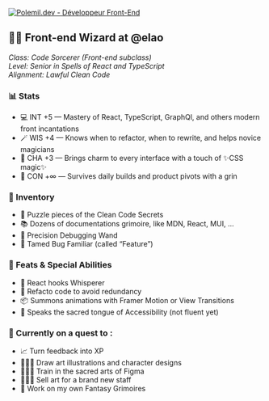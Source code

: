 <!--
**Le-Polemil/Le-Polemil** is a ✨ _special_ ✨ repository because its `README.md` (this file) appears on your GitHub profile.

Here are some ideas to get you started:

- 🔭 I’m currently working on ...
- 🌱 I’m currently learning ...
- 👯 I’m looking to collaborate on ...
- 🤔 I’m looking for help with ...
- 💬 Ask me about ...
- 📫 How to reach me: ...
- 😄 Pronouns: ...
- ⚡ Fun fact: ...
-->
[![Polemil.dev - Développeur Front-End](https://media.discordapp.net/attachments/795025538913140806/1399345984680493137/Copie_de_Banniere_Polemil.png?ex=6888aa01&is=68875881&hm=e59d5e1f03e55a42f01d51dc6a3f8f61e74cdd91c9da2e5b4fa3f6688e66046e&=&format=webp&quality=lossless&width=2928&height=732)](https://polemil.dev/)

## **🧙‍♂️ Front-end Wizard at @elao**  
*Class: Code Sorcerer (Front-end subclass)*  
*Level: Senior in Spells of React and TypeScript*  
*Alignment: Lawful Clean Code*  


### **📊 Stats**  
- 💻 INT +5 — Mastery of React, TypeScript, GraphQl, and others modern front incantations  
- 🪄 WIS +4 — Knows when to refactor, when to rewrite, and helps novice magicians
- 🎨 CHA +3 — Brings charm to every interface with a touch of ✨CSS magic✨ 
- 🧠 CON +∞ — Survives daily builds and product pivots with a grin  


### **👜 Inventory**  
- 🧩 Puzzle pieces of the Clean Code Secrets  
- 📚 Dozens of documentations grimoire, like MDN, React, MUI, ...
- 🎯 Precision Debugging Wand  
- 🐛 Tamed Bug Familiar (called “Feature”)  


### **🧌 Feats & Special Abilities**  
- 🤫 React hooks Whisperer  
- 🧪 Refacto code to avoid redundancy
- 📦 Summons animations with Framer Motion or View Transitions
- 🔐 Speaks the sacred tongue of Accessibility (not fluent yet)


### **📜 Currently on a quest to :**  
- 📈 Turn feedback into XP 
- 👨🏼‍🎨 Draw art illustrations and character designs  
- 👨🏻‍💻 Train in the sacred arts of Figma
- 🧙🏼‍♂️ Sell art for a brand new staff
- 📖 Work on my own Fantasy Grimoires

